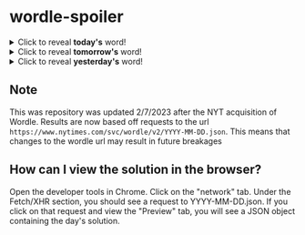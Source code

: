 # wordle-spoiler

<details>
  <summary>Click to reveal <b>today's</b> word!</summary>
  <br>
  <b> brown </b>
</details>

<details>
  <summary>Click to reveal <b>tomorrow's</b> word!</summary>
  <br>
  <b> witch </b>
</details>

<details>
  <summary>Click to reveal <b>yesterday's</b> word!</summary>
  <br>
  <b> twist </b>
</details>

## Note
This was repository was updated 2/7/2023 after the NYT acquisition of Wordle. Results are now based off requests to the url `https://www.nytimes.com/svc/wordle/v2/YYYY-MM-DD.json`. This means that changes to the wordle url may result in future breakages

## How can I view the solution in the browser?
Open the developer tools in Chrome. Click on the "network" tab. Under the Fetch/XHR section, you should see a request to YYYY-MM-DD.json. If you click on that request and view the "Preview" tab, you will see a JSON object containing the day's solution.